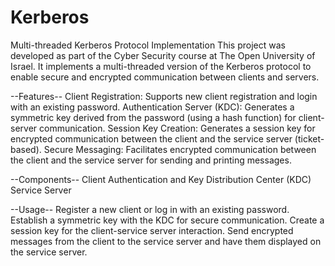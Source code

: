 # Kerberos
Multi-threaded Kerberos Protocol Implementation
This project was developed as part of the Cyber Security course at The Open University of Israel. It implements a multi-threaded version of the Kerberos protocol to enable secure and encrypted communication between clients and servers.

--Features--
Client Registration: Supports new client registration and login with an existing password.
Authentication Server (KDC): Generates a symmetric key derived from the password (using a hash function) for client-server communication.
Session Key Creation: Generates a session key for encrypted communication between the client and the service server (ticket-based).
Secure Messaging: Facilitates encrypted communication between the client and the service server for sending and printing messages.

--Components--
Client
Authentication and Key Distribution Center (KDC)
Service Server

--Usage--
Register a new client or log in with an existing password.
Establish a symmetric key with the KDC for secure communication.
Create a session key for the client-service server interaction.
Send encrypted messages from the client to the service server and have them displayed on the service server.
